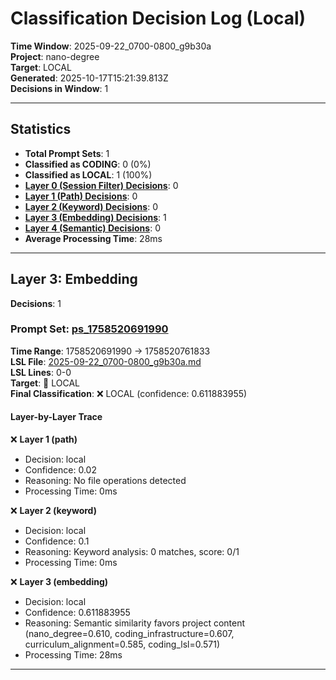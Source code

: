 # Classification Decision Log (Local)

**Time Window**: 2025-09-22_0700-0800_g9b30a<br>
**Project**: nano-degree<br>
**Target**: LOCAL<br>
**Generated**: 2025-10-17T15:21:39.813Z<br>
**Decisions in Window**: 1

---

## Statistics

- **Total Prompt Sets**: 1
- **Classified as CODING**: 0 (0%)
- **Classified as LOCAL**: 1 (100%)
- **[Layer 0 (Session Filter) Decisions](#layer-0-session-filter)**: 0
- **[Layer 1 (Path) Decisions](#layer-1-path)**: 0
- **[Layer 2 (Keyword) Decisions](#layer-2-keyword)**: 0
- **[Layer 3 (Embedding) Decisions](#layer-3-embedding)**: 1
- **[Layer 4 (Semantic) Decisions](#layer-4-semantic)**: 0
- **Average Processing Time**: 28ms

---

## Layer 3: Embedding

**Decisions**: 1

### Prompt Set: [ps_1758520691990](../../history/2025-09-22_0700-0800_g9b30a.md#ps_1758520691990)

**Time Range**: 1758520691990 → 1758520761833<br>
**LSL File**: [2025-09-22_0700-0800_g9b30a.md](../../history/2025-09-22_0700-0800_g9b30a.md#ps_1758520691990)<br>
**LSL Lines**: 0-0<br>
**Target**: 📍 LOCAL<br>
**Final Classification**: ❌ LOCAL (confidence: 0.611883955)

#### Layer-by-Layer Trace

❌ **Layer 1 (path)**
- Decision: local
- Confidence: 0.02
- Reasoning: No file operations detected
- Processing Time: 0ms

❌ **Layer 2 (keyword)**
- Decision: local
- Confidence: 0.1
- Reasoning: Keyword analysis: 0 matches, score: 0/1
- Processing Time: 0ms

❌ **Layer 3 (embedding)**
- Decision: local
- Confidence: 0.611883955
- Reasoning: Semantic similarity favors project content (nano_degree=0.610, coding_infrastructure=0.607, curriculum_alignment=0.585, coding_lsl=0.571)
- Processing Time: 28ms

---

